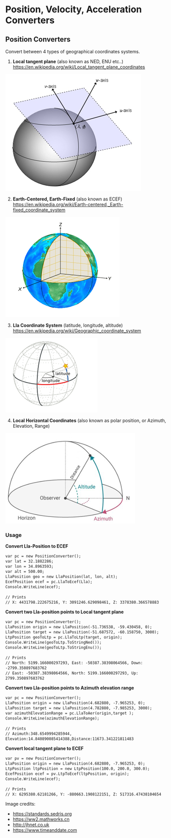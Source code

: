 # Position, Velocity, Acceleration Converters

## Position Converters
Convert between 4 types of geographical coordinates systems.

1. **Local tangent plane** (also known as NED, ENU etc..) https://en.wikipedia.org/wiki/Local_tangent_plane_coordinates


![This is an image](/Images/ltp.png)

2. **Earth-Centered, Earth-Fixed** (also known as ECEF) https://en.wikipedia.org/wiki/Earth-centered,_Earth-fixed_coordinate_system

![This is an image](/Images/ecef.png)

3. **Lla Coordinate System** (latitude, longitude, altitude)  https://en.wikipedia.org/wiki/Geographic_coordinate_system

![This is an image](/Images/geopos.png)

4. **Local Horizontal Coordinates** (also known as polar position, or Azimuth, Elevation, Range) 

![This is an image](/Images/lhp.png)


### Usage

**Convert Lla-Position to ECEF**
```
var pc = new PositionConverter();
var lat = 32.1882286;
var lon = 34.8963593;
var alt = 500.00;
LlaPosition geo = new LlaPosition(lat, lon, alt);
EcefPosition ecef = pc.LlaToEcef(Lla);
Console.WriteLine(ecef);

// Prints
// X: 4431798.222675216, Y: 3091246.629098461, Z: 3378380.366578883
```

**Convert two Lla-position points to Local tangent plane**

```
var pc = new PositionConverter();
LlaPosition origin = new LlaPosition(-51.736538, -59.430458, 0);
LlaPosition target = new LlaPosition(-51.687572, -60.158750, 3000);
LtpPosition geoToLtp = pc.LlaToLtp(target, origin);
Console.WriteLine(geoToLtp.ToStringNed());
Console.WriteLine(geoToLtp.ToStringEnu());

// Prints
// North: 5199.166000297293, East: -50387.38398064566, Down: -2799.350897683762
// East: -50387.38398064566, North: 5199.166000297293, Up: 2799.350897683762
```

**Convert two Lla-position points to Azimuth elevation range**
```
var pc = new PositionConverter();
LlaPosition origin = new LlaPosition(4.682880, -7.965253, 0);
LlaPosition target = new LlaPosition(4.782880, -7.985253, 3000);
var azimuthElevationRange = pc.LlaToAer(origin,target );
Console.WriteLine(azimuthElevationRange);

// Prints
// Azimuth:348.6549994285944, Elevation:14.840890085414388,Distance:11673.341221811483 
```

**Convert local tangent plane to ECEF**
```
var pv = new PositionConverter();
LlaPosition origin = new LlaPosition(4.682880, -7.965253, 0);
LtpPosition ltpPosition = new LtpPosition(100.0, 200.0, 300.0);
EcefPosition ecef = pv.LtpToEcef(ltpPosition, origin);
Console.WriteLine(ecef);

// Prints
// X: 6295380.62181266, Y: -880663.1908122151, Z: 517316.47438104654
```

Image credits:

- https://standards.sedris.org
- https://ww2.mathworks.cn
- http://jhnet.co.uk
- https://www.timeanddate.com
